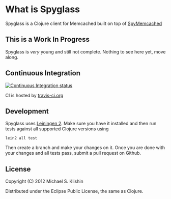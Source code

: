 # What is Spyglass

Spyglass is a Clojure client for Memcached built on top of [SpyMemcached](http://code.google.com/p/spymemcached/)


## This is a Work In Progress

Spyglass is *very* young and still not complete. Nothing to see here yet, move along.


## Continuous Integration

[![Continuous Integration status](https://secure.travis-ci.org/clojurewerkz/spyglass.png)](http://travis-ci.org/clojurewerkz/spyglass)


CI is hosted by [travis-ci.org](http://travis-ci.org)



## Development

Spyglass uses [Leiningen 2](https://github.com/technomancy/leiningen/blob/master/doc/TUTORIAL.md). Make sure you have it installed and then run tests against
all supported Clojure versions using

    lein2 all test

Then create a branch and make your changes on it. Once you are done with your changes and all tests pass, submit
a pull request on Github.


## License

Copyright (C) 2012 Michael S. Klishin

Distributed under the Eclipse Public License, the same as Clojure.
